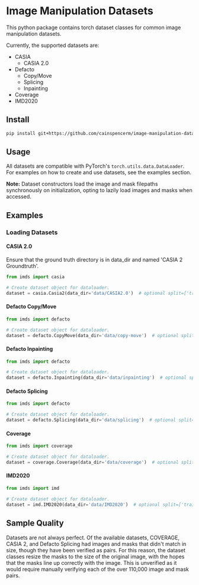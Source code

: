 # Image Manipulation Datasets

This python package contains torch dataset classes for common image manipulation datasets.

Currently, the supported datasets are:
- CASIA
    - CASIA 2.0
- Defacto
    - Copy/Move
    - Splicing
    - Inpainting
- Coverage
- IMD2020

## Install
```bash
pip install git+https://github.com/cainspencerm/image-manipulation-datasets.git@0.6
```

## Usage

All datasets are compatible with PyTorch's `torch.utils.data.DataLoader`. For examples on how to create and use datasets, see the examples section.

**Note:** Dataset constructors load the image and mask filepaths synchronously on initialization, opting to lazily load images and masks when accessed. 

## Examples

### Loading Datasets

#### CASIA 2.0

Ensure that the ground truth directory is in data_dir and named 'CASIA 2 Groundtruth'.

```python
from imds import casia

# Create dataset object for dataloader.
dataset = casia.Casia2(data_dir='data/CASIA2.0')  # optional split=['train', 'val', 'test', 'benchmark', 'full']
```

#### Defacto Copy/Move

```python
from imds import defacto

# Create dataset object for dataloader.
dataset = defacto.CopyMove(data_dir='data/copy-move')  # optional split=['train', 'val', 'test', 'benchmark', 'full']
```

#### Defacto Inpainting

```python
from imds import defacto

# Create dataset object for dataloader.
dataset = defacto.Inpainting(data_dir='data/inpainting')  # optional split=['train', 'val', 'test', 'benchmark', 'full']
```

#### Defacto Splicing

```python
from imds import defacto

# Create dataset object for dataloader.
dataset = defacto.Splicing(data_dir='data/splicing')  # optional split=['train', 'val', 'test', 'benchmark', 'full']
```

#### Coverage

```python
from imds import coverage

# Create dataset object for dataloader.
dataset = coverage.Coverage(data_dir='data/coverage')  # optional split=['train', 'val', 'test', 'benchmark', 'full']
```

#### IMD2020

```python
from imds import imd

# Create dataset object for dataloader.
dataset = imd.IMD2020(data_dir='data/IMD2020')  # optional split=['train', 'val', 'test', 'benchmark', 'full']
```

## Sample Quality

Datasets are not always perfect. Of the available datasets, COVERAGE, CASIA 2, and Defacto Splicing had images and masks that didn't match in size, though they have been verified as pairs. For this reason, the dataset classes resize the masks to the size of the original image, with the hopes that the masks line up correctly with the image. This is unverified as it would require manually verifying each of the over 110,000 image and mask pairs.
